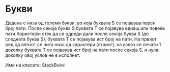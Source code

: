 # Букви
Дадена е низа од големи букви, во која буквата S се појавува парен број пати. 
После секоја буква S буквата Т се појавува еднаш или повеќе пати.Користејќи стек да се
одреди дали после секоја буква S (до следната буква S), буквата Т се појавува ист број на пати. 
На првиот ред од влезот се чита низа од карактери (стринг), на излез се печати 1 доколку буквата 
Т се појавува ист број на пати после секоја S, и нула доколку овој услов не е исполнет.

Име на класата: StackBukvi